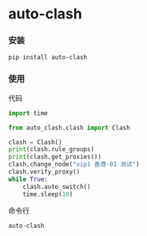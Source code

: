 # auto-clash
### 安装
```shell
pip install auto-clash
``` 
### 使用
代码
```python
import time

from auto_clash.clash import Clash

clash = Clash()
print(clash.rule_groups)
print(clash.get_proxies())
clash.change_node("vip1 香港-01 测试")
clash.verify_proxy()
while True:
    clash.auto_switch()
    time.sleep(10)

```



命令行
```shell
auto-clash
```
